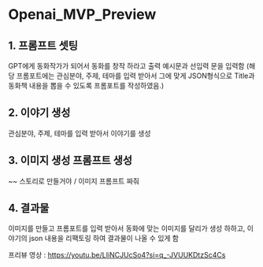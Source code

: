 # Openai_MVP_Preview

## 1. 프롬프트 셋팅
GPT에게 동화작가가 되어서 동화를 창작 하라고 출력 예시문과 선입력 문을 입력함
(해당 프롬포트에는 관심분야, 주제, 테마를 입력 받아서 그에 맞게 JSON형식으로 Title과 동화책 내용을 뽑을 수 있도록 프롬포트를 작성하였음.)

## 2. 이야기 생성
관심분야, 주제, 테마를 입력 받아서 이야기를 생성

## 3. 이미지 생성 프롬프트 생성
~~ 스토리로 만들거야 / 이미지 프롬프트 짜줘

## 4. 결과물
이미지를 만들고 프롬포트를 입력 받아서 동화에 맞는 이미지를 달리가 생성 하하고, 이야기의 json 내용을 리팩토링 하여 결과물이 나올 수 있게 함


프리뷰 영상 : https://youtu.be/LIiNCJUcSo4?si=q_-JVUUKDtzSc4Cs
